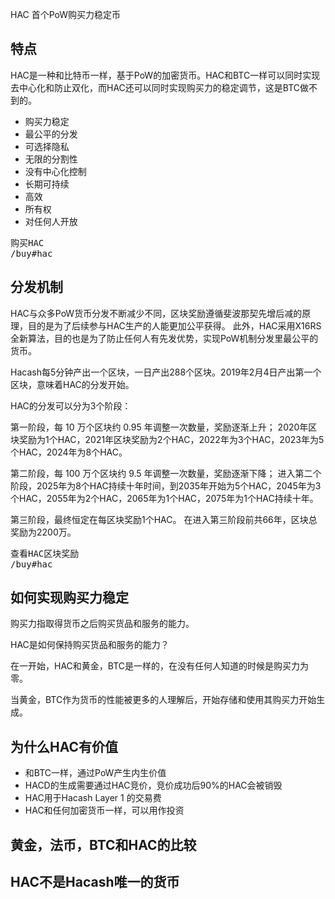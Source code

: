 HAC
首个PoW购买力稳定币



## 特点 
HAC是一种和比特币一样，基于PoW的加密货币。HAC和BTC一样可以同时实现去中心化和防止双化，而HAC还可以同时实现购买力的稳定调节，这是BTC做不到的。

- 购买力稳定
- 最公平的分发  
- 可选择隐私
- 无限的分割性
- 没有中心化控制
- 长期可持续
- 高效
- 所有权
- 对任何人开放
  
<pre class="links">
购买HAC
/buy#hac
</pre>

## 分发机制

HAC与众多PoW货币分发不断减少不同，区块奖励遵循斐波那契先增后减的原理，目的是为了后续参与HAC生产的人能更加公平获得。
此外，HAC采用X16RS全新算法，目的也是为了防止任何人有先发优势，实现PoW机制分发里最公平的货币。
  
Hacash每5分钟产出一个区块，一日产出288个区块。2019年2月4日产出第一个区块，意味着HAC的分发开始。

HAC的分发可以分为3个阶段：

第一阶段，每 10 万个区块约 0.95 年调整一次数量，奖励逐渐上升； 2020年区块奖励为1个HAC，2021年区块奖励为2个HAC，2022年为3个HAC，2023年为5个HAC，2024年为8个HAC。

第二阶段，每 100 万个区块约 9.5 年调整一次数量，奖励逐渐下降； 进入第二个阶段，2025年为8个HAC持续十年时间，到2035年开始为5个HAC，2045年为3个HAC，2055年为2个HAC，2065年为1个HAC，2075年为1个HAC持续十年。

第三阶段，最终恒定在每区块奖励1个HAC。 在进入第三阶段前共66年，区块总奖励为2200万。 
  
<pre class="links">
查看HAC区块奖励
/buy#hac
</pre>

## 如何实现购买力稳定

购买力指取得货币之后购买货品和服务的能力。

HAC是如何保持购买货品和服务的能力？

在一开始，HAC和黄金，BTC是一样的，在没有任何人知道的时候是购买力为零。

当黄金，BTC作为货币的性能被更多的人理解后，开始存储和使用其购买力开始生成。


  

## 为什么HAC有价值

- 和BTC一样，通过PoW产生内生价值
- HACD的生成需要通过HAC竞价，竞价成功后90%的HAC会被销毁
- HAC用于Hacash Layer 1 的交易费
- HAC和任何加密货币一样，可以用作投资

## 黄金，法币，BTC和HAC的比较

## HAC不是Hacash唯一的货币

